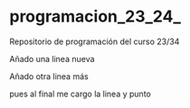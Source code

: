 # programacion_23_24_
Repositorio de programación del curso 23/34

Añado una linea nueva

Añado otra linea más


pues al final me cargo la linea y punto
